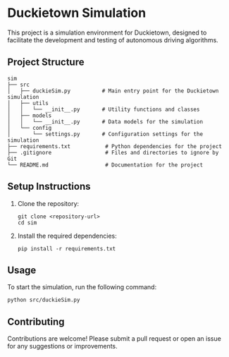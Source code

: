# Duckietown Simulation

This project is a simulation environment for Duckietown, designed to facilitate the development and testing of autonomous driving algorithms.

## Project Structure

```
sim
├── src
│   ├── duckieSim.py          # Main entry point for the Duckietown simulation
│   ├── utils
│   │   └── __init__.py       # Utility functions and classes
│   ├── models
│   │   └── __init__.py       # Data models for the simulation
│   └── config
│       └── settings.py       # Configuration settings for the simulation
├── requirements.txt           # Python dependencies for the project
├── .gitignore                 # Files and directories to ignore by Git
└── README.md                  # Documentation for the project
```

## Setup Instructions

1. Clone the repository:
   ```
   git clone <repository-url>
   cd sim
   ```

2. Install the required dependencies:
   ```
   pip install -r requirements.txt
   ```

## Usage

To start the simulation, run the following command:
```
python src/duckieSim.py
```

## Contributing

Contributions are welcome! Please submit a pull request or open an issue for any suggestions or improvements.